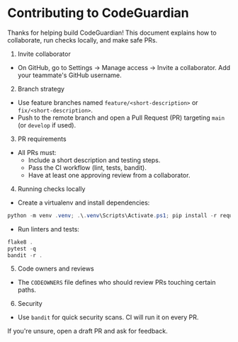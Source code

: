 # Contributing to CodeGuardian

Thanks for helping build CodeGuardian! This document explains how to collaborate, run checks locally, and make safe PRs.

1. Invite collaborator
- On GitHub, go to Settings -> Manage access -> Invite a collaborator. Add your teammate's GitHub username.

2. Branch strategy
- Use feature branches named `feature/<short-description>` or `fix/<short-description>`.
- Push to the remote branch and open a Pull Request (PR) targeting `main` (or `develop` if used).

3. PR requirements
- All PRs must:
  - Include a short description and testing steps.
  - Pass the CI workflow (lint, tests, bandit).
  - Have at least one approving review from a collaborator.

4. Running checks locally
- Create a virtualenv and install dependencies:

```powershell
python -m venv .venv; .\.venv\Scripts\Activate.ps1; pip install -r requirements.txt
```

- Run linters and tests:

```powershell
flake8 .
pytest -q
bandit -r .
```

5. Code owners and reviews
- The `CODEOWNERS` file defines who should review PRs touching certain paths.

6. Security
- Use `bandit` for quick security scans. CI will run it on every PR.

If you're unsure, open a draft PR and ask for feedback.
